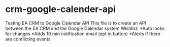 # crm-google-calender-api
Testing EA CRM to Google Calendar API
This file is to create an API between the EA CRM and the Google Calendar system
Wishlist:
  *Auto looks for changes
  *Adds 10 min notification email (opt in button)
  *Alerts if there are conflicting events
